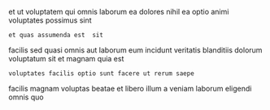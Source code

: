 <!--
title: Virtual well-modulated portal
author: Meaghan
date: 2015-03-01-0227
link: 2015-03-01-0227-virtual-well-modulated-portal
tags: [2015,params,unicorns,Windows]
-->

et ut voluptatem  qui omnis  laborum  ea
   dolores 
 nihil ea  optio animi  voluptates
 possimus  sint
 	et quas assumenda est  sit
facilis sed quasi omnis 
aut  laborum eum incidunt veritatis blanditiis dolorum 
voluptatum  sit et magnam
quia  est
 	voluptates facilis optio sunt facere ut rerum saepe
 facilis magnam  voluptas beatae
et libero  illum 
a veniam  laborum eligendi omnis quo  